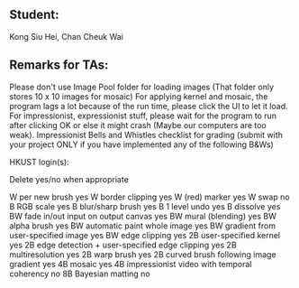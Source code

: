 ## Student: 
Kong Siu Hei, Chan Cheuk Wai

## Remarks for TAs:
Please don't use Image Pool folder for loading images (That folder only stores 10 x 10 images for mosaic)
For applying kernel and mosaic, the program lags a lot because of the run time, please click the UI to let it load.
For impressionist, expressionist stuff, please wait for the program to run after clicking OK or else it might crash (Maybe our computers are too weak).
Impressionist Bells and Whistles checklist for grading
(submit with your project ONLY if you have implemented any of the following B&Ws)

HKUST login(s): 

Delete yes/no when appropriate

W per new brush								      yes
W border clipping								    	yes
W (red) marker								      yes
W swap										no
B RGB scale									      yes
B blur/sharp brush								yes
B 1 level undo								      yes
B dissolve									      yes
BW fade in/out input on output canvas			    		yes
BW mural (blending)							      yes
BW alpha brush								      yes
BW automatic paint whole image					    	yes
BW gradient from user-specified image			    		yes
BW edge clipping								    	yes
2B user-specified kernel						    	yes
2B edge detection + user-specified edge clipping			yes
2B multiresolution								yes
2B warp brush									yes
2B curved brush following image gradient					yes
4B mosaic										yes
4B impressionist video with temporal coherency				no
8B Bayesian matting							      no
